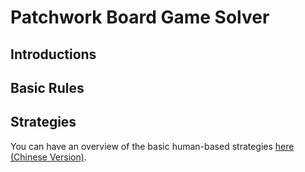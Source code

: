 # Patchwork Board Game Solver
## Introductions

## Basic Rules

## Strategies
You can have an overview of the basic human-based strategies [here (Chinese Version)](strategy.md).